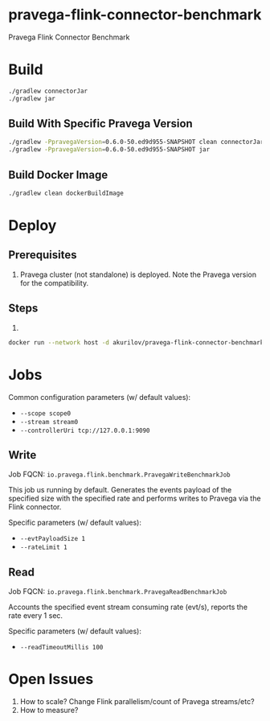 # pravega-flink-connector-benchmark
Pravega Flink Connector Benchmark

# Build

```bash
./gradlew connectorJar
./gradlew jar
```

## Build With Specific Pravega Version

```bash
./gradlew -PpravegaVersion=0.6.0-50.ed9d955-SNAPSHOT clean connectorJar
./gradlew -PpravegaVersion=0.6.0-50.ed9d955-SNAPSHOT jar
```

## Build Docker Image

```bash
./gradlew clean dockerBuildImage
```

# Deploy

## Prerequisites

1. Pravega cluster (not standalone) is deployed. Note the Pravega version for the compatibility.

## Steps

1.
```bash
docker run --network host -d akurilov/pravega-flink-connector-benchmark:1.0.0
```

# Jobs

Common configuration parameters (w/ default values):
* `--scope scope0`
* `--stream stream0`
* `--controllerUri tcp://127.0.0.1:9090`

## Write
    
Job FQCN: `io.pravega.flink.benchmark.PravegaWriteBenchmarkJob`

This job us running by default. Generates the events payload of the specified size with the specified rate and 
performs writes to Pravega via the Flink connector.

Specific parameters (w/ default values):
* `--evtPayloadSize 1`
* `--rateLimit 1`

## Read 

Job FQCN: `io.pravega.flink.benchmark.PravegaReadBenchmarkJob`

Accounts the specified event stream consuming rate (evt/s), reports the rate every 1 sec.

Specific parameters (w/ default values):
* `--readTimeoutMillis 100`

# Open Issues

1. How to scale? Change Flink parallelism/count of Pravega streams/etc?
2. How to measure? 